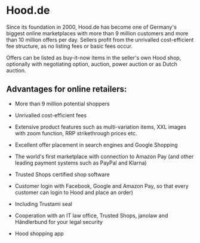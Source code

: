 # Hood.de

<div class="container-toc"></div>

Since its foundation in 2000, Hood.de has become one of Germany's biggest online marketplaces with more than 9 million customers and more than 10 million offers per day. Sellers profit from the unrivalled cost-efficient fee structure, as no listing fees or basic fees occur.
 
Offers can be listed as buy-it-now items in the seller's own Hood shop, optionally with negotiating option, auction, power auction or as Dutch auction.
 
 
## Advantages for online retailers:

- More than 9 million potential shoppers

- Unrivalled cost-efficient fees

- Extensive product features such as multi-variation items, XXL images with zoom function, RRP strikethrough prices etc.

- Excellent offer placement in search engines and Google Shopping

- The world's first marketplace with connection to Amazon Pay (and other leading payment systems such as PayPal and Klarna)

- Trusted Shops certified shop software

- Customer login with Facebook, Google and Amazon Pay, so that every customer can login to Hood and place an order)

- Including Trustami seal

- Cooperation with an IT law office, Trusted Shops, janolaw and Händlerbund for your legal security

- Hood shopping app
